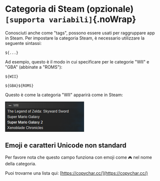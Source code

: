 # Categoria di Steam (opzionale) `[supporta variabili]`{.noWrap}

Conosciuti anche come "tags", possono essere usati per raggruppare app in Steam. Per impostare la categoria Steam, è necessario utilizzare la seguente sintassi:
```
${...}
```
Ad esempio, questo è il modo in cui specificare per le categorie "WII" e "GBA" (abbinate a "ROMS"):
```
${WII}
```
```
${GBA}${ROMS}
```
Questo è come la categoria "WII" apparirà come in Steam:

![steamCategory](../../../assets/images/category-example.png)

## Emoji e caratteri Unicode non standard
Per favore nota che questo campo funziona con emoji come `🎮` nel nome della categoria.

Puoi trovarne una lista qui: [https://copychar.cc/](https://copychar.cc/)
